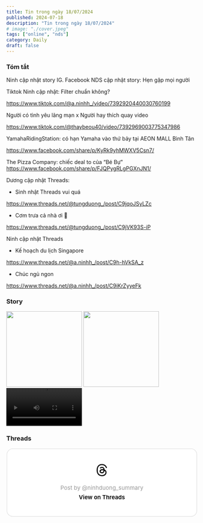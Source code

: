```yaml
---
title: Tin trong ngày 18/07/2024
published: 2024-07-18
description: "Tin trong ngày 18/07/2024"
# image: "./cover.jpeg"
tags: ["online", "nds"]
category: Daily
draft: false
---
```


### Tóm tắt 

Ninh cập nhật story IG. Facebook NDS cập nhật story: Hẹn gặp mọi người

Tiktok Ninh cập nhật: Filter chuẩn không?

https://www.tiktok.com/@a.ninhh_/video/7392920440030760199

Người có tình yêu lãng mạn x Người hay thích quay video 

https://www.tiktok.com/@thaybeou40/video/7392969003775347986

 
YamahaRidingStation: có hạn Yamaha vào thứ bảy tại AEON MALL Bình Tân

https://www.facebook.com/share/p/KyRk9yhMWXV5Csn7/

The Pizza Company: chiếc deal to của “Bé Bự"
https://www.facebook.com/share/p/FJQPygRLgPGXnJN1/


Dương cập nhật Threads:

- Sinh nhật Threads vui quá

https://www.threads.net/@tungduong_/post/C9jqoJSyLZc

- Cơm trưa cả nhà ơi 🍚

https://www.threads.net/@tungduong_/post/C9jVK93S-iP


Ninh cập nhật Threads

- Kế hoạch du lịch Singapore 

https://www.threads.net/@a.ninhh_/post/C9h-hVkSA_z

- Chúc ngủ ngon 

https://www.threads.net/@a.ninhh_/post/C9iKrZyyeFk



### Story 


<img width="200" src="https://github.com/user-attachments/assets/52d6680f-3531-4039-bd69-5ab2206bcb35" />

<img width="200" src="https://github.com/user-attachments/assets/7f603d0a-9081-4593-8ef3-5c432481893e" />

<video width="200" controls>
  <source src="https://github.com/user-attachments/assets/ef3ca9ed-6960-4bc5-9e4e-965271eb55ad" type="video/mp4">
</video>


### Threads 

<blockquote class="text-post-media" data-text-post-permalink="https://www.threads.net/@ninhduong_summary/post/C9kcEMZS28K" data-text-post-version="0" id="ig-tp-C9kcEMZS28K" style=" background:#FFF; border-width: 1px; border-style: solid; border-color: #00000026; border-radius: 16px; max-width:540px; margin: 1px; min-width:270px; padding:0; width:99.375%; width:-webkit-calc(100% - 2px); width:calc(100% - 2px);"> <a href="https://www.threads.net/@ninhduong_summary/post/C9kcEMZS28K" style=" background:#FFFFFF; line-height:0; padding:0 0; text-align:center; text-decoration:none; width:100%; font-family: -apple-system, BlinkMacSystemFont, sans-serif;" target="_blank"> <div style=" padding: 40px; display: flex; flex-direction: column; align-items: center;"><div style=" display:block; height:32px; width:32px; padding-bottom:20px;"> <svg aria-label="Threads" height="32px" role="img" viewBox="0 0 192 192" width="32px" xmlns="http://www.w3.org/2000/svg"> <path d="M141.537 88.9883C140.71 88.5919 139.87 88.2104 139.019 87.8451C137.537 60.5382 122.616 44.905 97.5619 44.745C97.4484 44.7443 97.3355 44.7443 97.222 44.7443C82.2364 44.7443 69.7731 51.1409 62.102 62.7807L75.881 72.2328C81.6116 63.5383 90.6052 61.6848 97.2286 61.6848C97.3051 61.6848 97.3819 61.6848 97.4576 61.6855C105.707 61.7381 111.932 64.1366 115.961 68.814C118.893 72.2193 120.854 76.925 121.825 82.8638C114.511 81.6207 106.601 81.2385 98.145 81.7233C74.3247 83.0954 59.0111 96.9879 60.0396 116.292C60.5615 126.084 65.4397 134.508 73.775 140.011C80.8224 144.663 89.899 146.938 99.3323 146.423C111.79 145.74 121.563 140.987 128.381 132.296C133.559 125.696 136.834 117.143 138.28 106.366C144.217 109.949 148.617 114.664 151.047 120.332C155.179 129.967 155.42 145.8 142.501 158.708C131.182 170.016 117.576 174.908 97.0135 175.059C74.2042 174.89 56.9538 167.575 45.7381 153.317C35.2355 139.966 29.8077 120.682 29.6052 96C29.8077 71.3178 35.2355 52.0336 45.7381 38.6827C56.9538 24.4249 74.2039 17.11 97.0132 16.9405C119.988 17.1113 137.539 24.4614 149.184 38.788C154.894 45.8136 159.199 54.6488 162.037 64.9503L178.184 60.6422C174.744 47.9622 169.331 37.0357 161.965 27.974C147.036 9.60668 125.202 0.195148 97.0695 0H96.9569C68.8816 0.19447 47.2921 9.6418 32.7883 28.0793C19.8819 44.4864 13.2244 67.3157 13.0007 95.9325L13 96L13.0007 96.0675C13.2244 124.684 19.8819 147.514 32.7883 163.921C47.2921 182.358 68.8816 191.806 96.9569 192H97.0695C122.03 191.827 139.624 185.292 154.118 170.811C173.081 151.866 172.51 128.119 166.26 113.541C161.776 103.087 153.227 94.5962 141.537 88.9883ZM98.4405 129.507C88.0005 130.095 77.1544 125.409 76.6196 115.372C76.2232 107.93 81.9158 99.626 99.0812 98.6368C101.047 98.5234 102.976 98.468 104.871 98.468C111.106 98.468 116.939 99.0737 122.242 100.233C120.264 124.935 108.662 128.946 98.4405 129.507Z" /></svg></div> <div style=" font-size: 15px; line-height: 21px; color: #999999; font-weight: 400; padding-bottom: 4px; "> Post by @ninhduong_summary</div> <div style=" font-size: 15px; line-height: 21px; color: #000000; font-weight: 600; "> View on Threads</div></div></a></blockquote>
<script async src="https://www.threads.net/embed.js"></script>